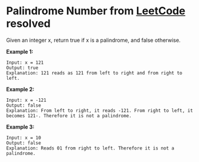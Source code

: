 # Palindrome Number from [LeetCode](https://leetcode.com/problems/palindrome-number/description/) resolved

Given an integer x, return true if x is a palindrome, and false otherwise.

 

**Example 1:**
```
Input: x = 121
Output: true
Explanation: 121 reads as 121 from left to right and from right to left.
```

**Example 2:**

```
Input: x = -121
Output: false
Explanation: From left to right, it reads -121. From right to left, it becomes 121-. Therefore it is not a palindrome.
```
**Example 3:**

```
Input: x = 10
Output: false
Explanation: Reads 01 from right to left. Therefore it is not a palindrome.
```
